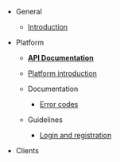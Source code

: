 * General

    * [Introduction](/intro.md "Introduction - Házizz Dev Docs")

* Platform

    * [**API Documentation**](https://documenter.getpostman.com/view/5139955/S11HueZd?version=latest)
    * [Platform introduction](/platform.md "Platform - Házizz Dev Docs")
    * Documentation

        * [Error codes](/documentation/errorcodes.md "Error codes - Házizz Dev Docs")

    * Guidelines

        * [Login and registration](/documentation/loginandregister.md "Login and Registration - Házizz Dev Docs")

* Clients